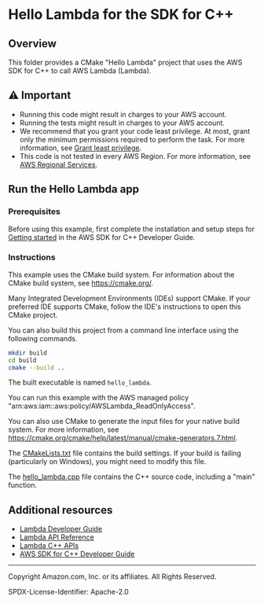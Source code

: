 # Hello Lambda for the SDK for C++

## Overview

This folder provides a CMake "Hello Lambda" project that uses the AWS SDK for C++ to call AWS Lambda (Lambda).

## ⚠ Important

* Running this code might result in charges to your AWS account.
* Running the tests might result in charges to your AWS account.
* We recommend that you grant your code least privilege. At most, grant only the minimum permissions required to perform the task. For more information, see [Grant least privilege](https://docs.aws.amazon.com/IAM/latest/UserGuide/best-practices.html#grant-least-privilege).
* This code is not tested in every AWS Region. For more information, see [AWS Regional Services](https://aws.amazon.com/about-aws/global-infrastructure/regional-product-services).

## Run the Hello Lambda app

### Prerequisites

Before using this example, first complete the installation and setup steps
for [Getting started](https://docs.aws.amazon.com/sdk-for-cpp/v1/developer-guide/getting-started.html) in the AWS SDK for
C++ Developer Guide.

### Instructions

This example uses the CMake build system. For information about the CMake build system, see https://cmake.org/.

Many Integrated Development Environments (IDEs) support CMake. If your preferred IDE supports CMake, follow the IDE's instructions to open this CMake project.

You can also build this project from a command line interface using the following commands.

```sh
mkdir build 
cd build
cmake --build ..
```

The built executable is named `hello_lambda`.

You can run this example with the AWS managed policy "arn:aws:iam::aws:policy/AWSLambda_ReadOnlyAccess".

You can also use CMake to generate the input files for your native build system.
For more information, see https://cmake.org/cmake/help/latest/manual/cmake-generators.7.html.

The [CMakeLists.txt](CMakeLists.txt) file contains the build settings. If your build is failing (particularly on Windows), you might need to modify this file.

The [hello_lambda.cpp](hello_lambda.cpp) file contains the C++ source code, including a "main" function.



## Additional resources

* [Lambda Developer Guide](https://docs.aws.amazon.com/lambda/latest/dg/welcome.html)
* [Lambda API Reference](https://docs.aws.amazon.com/lambda/latest/dg/API_Reference.html)
* [Lambda C++ APIs](https://sdk.amazonaws.com/cpp/api/LATEST/aws-cpp-sdk-lambda/html/annotated.html)
* [AWS SDK for C++ Developer Guide](https://docs.aws.amazon.com/sdk-for-cpp/v1/developer-guide/welcome.html)

---

Copyright Amazon.com, Inc. or its affiliates. All Rights Reserved.

SPDX-License-Identifier: Apache-2.0
